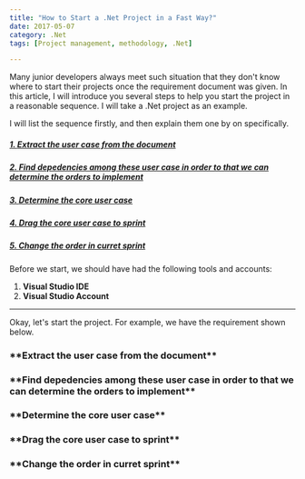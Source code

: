 ```yaml
---
title: "How to Start a .Net Project in a Fast Way?"
date: 2017-05-07
category: .Net
tags: [Project management, methodology, .Net]

---
```



Many junior developers always meet such situation that they don't know where to start their projects once the requirement document was given. In this article, I will introduce you several steps to help you start the project in a reasonable sequence. I will take a .Net project as an example.

I will list the sequence firstly, and then explain them one by on specifically.

##### [1. **Extract the user case from the document**](#1)

##### [2. **Find depedencies among these user case in order to that we can determine the orders to implement**](#2)

##### [3. **Determine the core user case**](#3)

##### [4. **Drag the core user case to sprint**](#4)

##### [5. **Change the order in curret sprint**](#5)

Before we start, we should have had the following tools and accounts:
1. **Visual Studio IDE** 
2. **Visual Studio Account**

- - -

Okay, let's start the project. For example, we have the requirement shown below.


<h3 id="1">**Extract the user case from the document**</h3>
<h3 id="2">**Find depedencies among these user case in order to that we can determine the orders to implement**</h3>
<h3 id="3">**Determine the core user case**</h3>
<h3 id="4">**Drag the core user case to sprint**</h3>
<h3 id="5">**Change the order in curret sprint**</h3>


